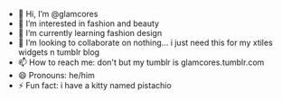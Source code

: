 - 👋 Hi, I’m @glamcores
- 👀 I’m interested in fashion and beauty
- 🌱 I’m currently learning fashion design
- 💞️ I’m looking to collaborate on nothing... i just need this for my xtiles widgets n tumblr blog
- 📫 How to reach me: don't but my tumblr is glamcores.tumblr.com
- 😄 Pronouns: he/him
- ⚡ Fun fact: i have a kitty named pistachio

<!---
glamcores/glamcores is a ✨ special ✨ repository because its `README.md` (this file) appears on your GitHub profile.
You can click the Preview link to take a look at your changes.
--->

